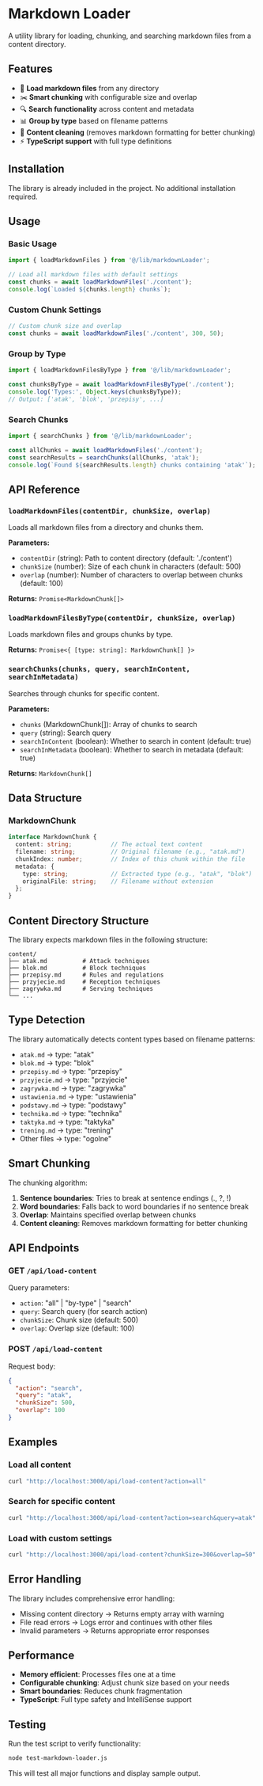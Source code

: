 # Markdown Loader

A utility library for loading, chunking, and searching markdown files from a content directory.

## Features

- 📁 **Load markdown files** from any directory
- ✂️ **Smart chunking** with configurable size and overlap
- 🔍 **Search functionality** across content and metadata
- 📊 **Group by type** based on filename patterns
- 🧹 **Content cleaning** (removes markdown formatting for better chunking)
- ⚡ **TypeScript support** with full type definitions

## Installation

The library is already included in the project. No additional installation required.

## Usage

### Basic Usage

```typescript
import { loadMarkdownFiles } from '@/lib/markdownLoader';

// Load all markdown files with default settings
const chunks = await loadMarkdownFiles('./content');
console.log(`Loaded ${chunks.length} chunks`);
```

### Custom Chunk Settings

```typescript
// Custom chunk size and overlap
const chunks = await loadMarkdownFiles('./content', 300, 50);
```

### Group by Type

```typescript
import { loadMarkdownFilesByType } from '@/lib/markdownLoader';

const chunksByType = await loadMarkdownFilesByType('./content');
console.log('Types:', Object.keys(chunksByType));
// Output: ['atak', 'blok', 'przepisy', ...]
```

### Search Chunks

```typescript
import { searchChunks } from '@/lib/markdownLoader';

const allChunks = await loadMarkdownFiles('./content');
const searchResults = searchChunks(allChunks, 'atak');
console.log(`Found ${searchResults.length} chunks containing 'atak'`);
```

## API Reference

### `loadMarkdownFiles(contentDir, chunkSize, overlap)`

Loads all markdown files from a directory and chunks them.

**Parameters:**
- `contentDir` (string): Path to content directory (default: './content')
- `chunkSize` (number): Size of each chunk in characters (default: 500)
- `overlap` (number): Number of characters to overlap between chunks (default: 100)

**Returns:** `Promise<MarkdownChunk[]>`

### `loadMarkdownFilesByType(contentDir, chunkSize, overlap)`

Loads markdown files and groups chunks by type.

**Returns:** `Promise<{ [type: string]: MarkdownChunk[] }>`

### `searchChunks(chunks, query, searchInContent, searchInMetadata)`

Searches through chunks for specific content.

**Parameters:**
- `chunks` (MarkdownChunk[]): Array of chunks to search
- `query` (string): Search query
- `searchInContent` (boolean): Whether to search in content (default: true)
- `searchInMetadata` (boolean): Whether to search in metadata (default: true)

**Returns:** `MarkdownChunk[]`

## Data Structure

### MarkdownChunk

```typescript
interface MarkdownChunk {
  content: string;           // The actual text content
  filename: string;          // Original filename (e.g., "atak.md")
  chunkIndex: number;        // Index of this chunk within the file
  metadata: {
    type: string;            // Extracted type (e.g., "atak", "blok")
    originalFile: string;    // Filename without extension
  };
}
```

## Content Directory Structure

The library expects markdown files in the following structure:

```
content/
├── atak.md          # Attack techniques
├── blok.md          # Block techniques  
├── przepisy.md      # Rules and regulations
├── przyjecie.md     # Reception techniques
├── zagrywka.md      # Serving techniques
└── ...
```

## Type Detection

The library automatically detects content types based on filename patterns:

- `atak.md` → type: "atak"
- `blok.md` → type: "blok"
- `przepisy.md` → type: "przepisy"
- `przyjecie.md` → type: "przyjecie"
- `zagrywka.md` → type: "zagrywka"
- `ustawienia.md` → type: "ustawienia"
- `podstawy.md` → type: "podstawy"
- `technika.md` → type: "technika"
- `taktyka.md` → type: "taktyka"
- `trening.md` → type: "trening"
- Other files → type: "ogolne"

## Smart Chunking

The chunking algorithm:

1. **Sentence boundaries**: Tries to break at sentence endings (., ?, !)
2. **Word boundaries**: Falls back to word boundaries if no sentence break
3. **Overlap**: Maintains specified overlap between chunks
4. **Content cleaning**: Removes markdown formatting for better chunking

## API Endpoints

### GET `/api/load-content`

Query parameters:
- `action`: "all" | "by-type" | "search"
- `query`: Search query (for search action)
- `chunkSize`: Chunk size (default: 500)
- `overlap`: Overlap size (default: 100)

### POST `/api/load-content`

Request body:
```json
{
  "action": "search",
  "query": "atak",
  "chunkSize": 500,
  "overlap": 100
}
```

## Examples

### Load all content

```bash
curl "http://localhost:3000/api/load-content?action=all"
```

### Search for specific content

```bash
curl "http://localhost:3000/api/load-content?action=search&query=atak"
```

### Load with custom settings

```bash
curl "http://localhost:3000/api/load-content?chunkSize=300&overlap=50"
```

## Error Handling

The library includes comprehensive error handling:

- Missing content directory → Returns empty array with warning
- File read errors → Logs error and continues with other files
- Invalid parameters → Returns appropriate error responses

## Performance

- **Memory efficient**: Processes files one at a time
- **Configurable chunking**: Adjust chunk size based on your needs
- **Smart boundaries**: Reduces chunk fragmentation
- **TypeScript**: Full type safety and IntelliSense support

## Testing

Run the test script to verify functionality:

```bash
node test-markdown-loader.js
```

This will test all major functions and display sample output.
